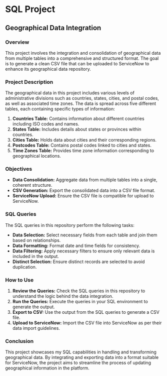 # SQL Project

## Geographical Data Integration

### **Overview**

This project involves the integration and consolidation of geographical data from multiple tables into a comprehensive and structured format. The goal is to generate a clean CSV file that can be uploaded to ServiceNow to enhance its geographical data repository.

### **Project Description**

The geographical data in this project includes various levels of administrative divisions such as countries, states, cities, and postal codes, as well as associated time zones. The data is spread across five different tables, each containing specific types of information:

1. **Countries Table:** Contains information about different countries including ISO codes and names.
2. **States Table:** Includes details about states or provinces within countries.
3. **Cities Table:** Holds data about cities and their corresponding regions.
4. **Postcodes Table:** Contains postal codes linked to cities and states.
5. **Time Zones Table:** Provides time zone information corresponding to geographical locations.
   
### **Objectives**

- **Data Consolidation:** Aggregate data from multiple tables into a single, coherent structure.
- **CSV Generation:** Export the consolidated data into a CSV file format.
- **ServiceNow Upload:** Ensure the CSV file is compatible for upload to ServiceNow.
   
### **SQL Queries**

The SQL queries in this repository perform the following tasks:

- **Data Selection:** Select necessary fields from each table and join them based on relationships.
- **Data Formatting:** Format date and time fields for consistency.
- **Data Filtering:** Apply necessary filters to ensure only relevant data is included in the output.
- **Distinct Selection:** Ensure distinct records are selected to avoid duplication.

### **How to Use**

1. **Review the Queries:** Check the SQL queries in this repository to understand the logic behind the data integration.
2. **Run the Queries:** Execute the queries in your SQL environment to generate the output.
3. **Export to CSV:** Use the output from the SQL queries to generate a CSV file.
4. **Upload to ServiceNow:** Import the CSV file into ServiceNow as per their data import guidelines.

### **Conclusion**

This project showcases my SQL capabilities in handling and transforming geographical data. By integrating and exporting data into a format suitable for ServiceNow, the project aims to streamline the process of updating geographical information in the platform.
